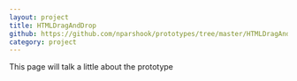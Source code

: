 ```yaml
---
layout: project
title: HTMLDragAndDrop
github: https://github.com/nparshook/prototypes/tree/master/HTMLDragAndDrop
category: project
---
```


This page will talk a little about the prototype
